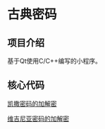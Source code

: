 # 古典密码

## 项目介绍

基于Qt使用C/C++编写的小程序。

## 核心代码

[凯撒密码的加解密](https://github.com/fjnucym/ClasscalCipher/blob/master/caesarcode.cpp)

[维吉尼亚密码的加解密](https://github.com/fjnucym/ClasscalCipher/blob/master/virginiacode.cpp)